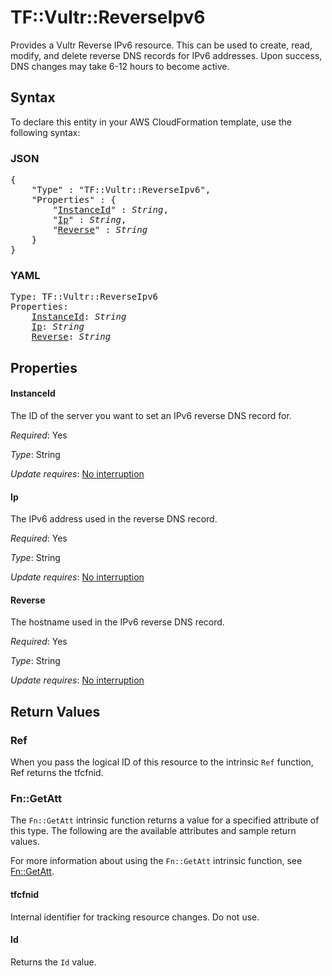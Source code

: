 # TF::Vultr::ReverseIpv6

Provides a Vultr Reverse IPv6 resource. This can be used to create, read,
modify, and delete reverse DNS records for IPv6 addresses. Upon success, DNS
changes may take 6-12 hours to become active.

## Syntax

To declare this entity in your AWS CloudFormation template, use the following syntax:

### JSON

<pre>
{
    "Type" : "TF::Vultr::ReverseIpv6",
    "Properties" : {
        "<a href="#instanceid" title="InstanceId">InstanceId</a>" : <i>String</i>,
        "<a href="#ip" title="Ip">Ip</a>" : <i>String</i>,
        "<a href="#reverse" title="Reverse">Reverse</a>" : <i>String</i>
    }
}
</pre>

### YAML

<pre>
Type: TF::Vultr::ReverseIpv6
Properties:
    <a href="#instanceid" title="InstanceId">InstanceId</a>: <i>String</i>
    <a href="#ip" title="Ip">Ip</a>: <i>String</i>
    <a href="#reverse" title="Reverse">Reverse</a>: <i>String</i>
</pre>

## Properties

#### InstanceId

The ID of the server you want to set an IPv6
reverse DNS record for.

_Required_: Yes

_Type_: String

_Update requires_: [No interruption](https://docs.aws.amazon.com/AWSCloudFormation/latest/UserGuide/using-cfn-updating-stacks-update-behaviors.html#update-no-interrupt)

#### Ip

The IPv6 address used in the reverse DNS record.

_Required_: Yes

_Type_: String

_Update requires_: [No interruption](https://docs.aws.amazon.com/AWSCloudFormation/latest/UserGuide/using-cfn-updating-stacks-update-behaviors.html#update-no-interrupt)

#### Reverse

The hostname used in the IPv6 reverse DNS record.

_Required_: Yes

_Type_: String

_Update requires_: [No interruption](https://docs.aws.amazon.com/AWSCloudFormation/latest/UserGuide/using-cfn-updating-stacks-update-behaviors.html#update-no-interrupt)

## Return Values

### Ref

When you pass the logical ID of this resource to the intrinsic `Ref` function, Ref returns the tfcfnid.

### Fn::GetAtt

The `Fn::GetAtt` intrinsic function returns a value for a specified attribute of this type. The following are the available attributes and sample return values.

For more information about using the `Fn::GetAtt` intrinsic function, see [Fn::GetAtt](https://docs.aws.amazon.com/AWSCloudFormation/latest/UserGuide/intrinsic-function-reference-getatt.html).

#### tfcfnid

Internal identifier for tracking resource changes. Do not use.

#### Id

Returns the <code>Id</code> value.

